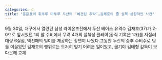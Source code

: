 ```yaml
---
categories: d
title: "홍윤표의 휘뚜루 마뚜루 두산의 ‘예견된 추락’…김재호의 줄 실책 상징적인 사건"
---
```

9월 30일, 대구에서 열렸던 삼성 라이온즈전에서 두산 베어스 유격수 김재호(37)가 2-0으로 앞서있던 1회 말 수비에서 무려 4개의 실책성 플레이(공식 기록은 1개)를 저질러 대량 6실점, 역전패의 빌미를 제공하는 장면이 나왔다.그동안 두산의 중추 수비수로 팀을 이끌었던 김재호의 행위로는 도저히 믿기 어려운 일이었고, 급기야 김태형 감독이 보다못해 교체